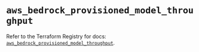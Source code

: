 # `aws_bedrock_provisioned_model_throughput`

Refer to the Terraform Registry for docs: [`aws_bedrock_provisioned_model_throughput`](https://registry.terraform.io/providers/hashicorp/aws/6.7.0/docs/resources/bedrock_provisioned_model_throughput).
